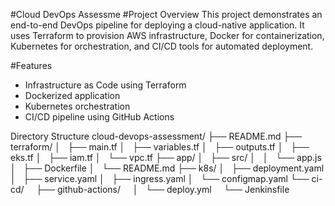 #Cloud DevOps Assessme
#Project Overview
This project demonstrates an end-to-end DevOps pipeline for deploying a cloud-native application. It uses Terraform to provision AWS infrastructure, Docker for containerization, Kubernetes for orchestration, and CI/CD tools for automated deployment.

#Features
- Infrastructure as Code using Terraform
- Dockerized application
- Kubernetes orchestration
- CI/CD pipeline using GitHub Actions

Directory Structure
cloud-devops-assessment/
├── README.md
├── terraform/
│   ├── main.tf
│   ├── variables.tf
│   ├── outputs.tf
│   ├── eks.tf
│   ├── iam.tf
│   └── vpc.tf
├── app/
│   ├── src/
│   │   └── app.js
│   ├── Dockerfile
│   └── README.md
├── k8s/
│   ├── deployment.yaml
│   ├── service.yaml
│   ├── ingress.yaml
│   └── configmap.yaml
└── ci-cd/
    ├── github-actions/
    │   └── deploy.yml
    └── Jenkinsfile
